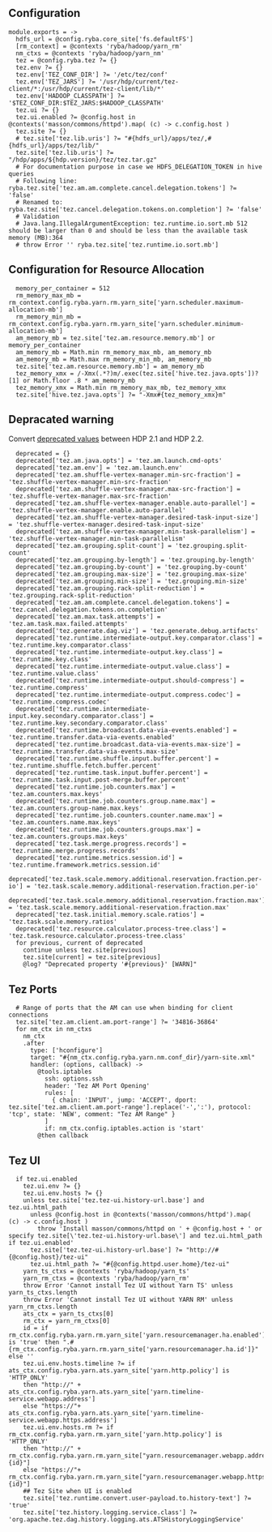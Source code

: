 
## Configuration

    module.exports = ->
      hdfs_url = @config.ryba.core_site['fs.defaultFS']
      [rm_context] = @contexts 'ryba/hadoop/yarn_rm'
      nm_ctxs = @contexts 'ryba/hadoop/yarn_nm'
      tez = @config.ryba.tez ?= {}
      tez.env ?= {}
      tez.env['TEZ_CONF_DIR'] ?= '/etc/tez/conf'
      tez.env['TEZ_JARS'] ?= '/usr/hdp/current/tez-client/*:/usr/hdp/current/tez-client/lib/*'
      tez.env['HADOOP_CLASSPATH'] ?= '$TEZ_CONF_DIR:$TEZ_JARS:$HADOOP_CLASSPATH'
      tez.ui ?= {}
      tez.ui.enabled ?= @config.host in @contexts('masson/commons/httpd').map( (c) -> c.config.host )
      tez.site ?= {}
      # tez.site['tez.lib.uris'] ?= "#{hdfs_url}/apps/tez/,#{hdfs_url}/apps/tez/lib/"
      tez.site['tez.lib.uris'] ?= "/hdp/apps/${hdp.version}/tez/tez.tar.gz"
      # For documentation purpose in case we HDFS_DELEGATION_TOKEN in hive queries
      # Following line: ryba.tez.site['tez.am.am.complete.cancel.delegation.tokens'] ?= 'false'
      # Renamed to: ryba.tez.site['tez.cancel.delegation.tokens.on.completion'] ?= 'false'
      # Validation
      # Java.lang.IllegalArgumentException: tez.runtime.io.sort.mb 512 should be larger than 0 and should be less than the available task memory (MB):364
      # throw Error '' ryba.tez.site['tez.runtime.io.sort.mb']

## Configuration for Resource Allocation

      memory_per_container = 512
      rm_memory_max_mb = rm_context.config.ryba.yarn.rm.yarn_site['yarn.scheduler.maximum-allocation-mb']
      rm_memory_min_mb = rm_context.config.ryba.yarn.rm.yarn_site['yarn.scheduler.minimum-allocation-mb']
      am_memory_mb = tez.site['tez.am.resource.memory.mb'] or memory_per_container
      am_memory_mb = Math.min rm_memory_max_mb, am_memory_mb
      am_memory_mb = Math.max rm_memory_min_mb, am_memory_mb
      tez.site['tez.am.resource.memory.mb'] = am_memory_mb
      tez_memory_xmx = /-Xmx(.*?)m/.exec(tez.site['hive.tez.java.opts'])?[1] or Math.floor .8 * am_memory_mb
      tez_memory_xmx = Math.min rm_memory_max_mb, tez_memory_xmx
      tez.site['hive.tez.java.opts'] ?= "-Xmx#{tez_memory_xmx}m"

## Depracated warning

Convert [deprecated values][dep] between HDP 2.1 and HDP 2.2.

      deprecated = {}
      deprecated['tez.am.java.opts'] = 'tez.am.launch.cmd-opts'
      deprecated['tez.am.env'] = 'tez.am.launch.env'
      deprecated['tez.am.shuffle-vertex-manager.min-src-fraction'] = 'tez.shuffle-vertex-manager.min-src-fraction'
      deprecated['tez.am.shuffle-vertex-manager.max-src-fraction'] = 'tez.shuffle-vertex-manager.max-src-fraction'
      deprecated['tez.am.shuffle-vertex-manager.enable.auto-parallel'] = 'tez.shuffle-vertex-manager.enable.auto-parallel'
      deprecated['tez.am.shuffle-vertex-manager.desired-task-input-size'] = 'tez.shuffle-vertex-manager.desired-task-input-size'
      deprecated['tez.am.shuffle-vertex-manager.min-task-parallelism'] = 'tez.shuffle-vertex-manager.min-task-parallelism'
      deprecated['tez.am.grouping.split-count'] = 'tez.grouping.split-count'
      deprecated['tez.am.grouping.by-length'] = 'tez.grouping.by-length'
      deprecated['tez.am.grouping.by-count'] = 'tez.grouping.by-count'
      deprecated['tez.am.grouping.max-size'] = 'tez.grouping.max-size'
      deprecated['tez.am.grouping.min-size'] = 'tez.grouping.min-size'
      deprecated['tez.am.grouping.rack-split-reduction'] = 'tez.grouping.rack-split-reduction'
      deprecated['tez.am.am.complete.cancel.delegation.tokens'] = 'tez.cancel.delegation.tokens.on.completion'
      deprecated['tez.am.max.task.attempts'] = 'tez.am.task.max.failed.attempts'
      deprecated['tez.generate.dag.viz'] = 'tez.generate.debug.artifacts'
      deprecated['tez.runtime.intermediate-output.key.comparator.class'] = 'tez.runtime.key.comparator.class'
      deprecated['tez.runtime.intermediate-output.key.class'] = 'tez.runtime.key.class'
      deprecated['tez.runtime.intermediate-output.value.class'] = 'tez.runtime.value.class'
      deprecated['tez.runtime.intermediate-output.should-compress'] = 'tez.runtime.compress'
      deprecated['tez.runtime.intermediate-output.compress.codec'] = 'tez.runtime.compress.codec'
      deprecated['tez.runtime.intermediate-input.key.secondary.comparator.class'] = 'tez.runtime.key.secondary.comparator.class'
      deprecated['tez.runtime.broadcast.data-via-events.enabled'] = 'tez.runtime.transfer.data-via-events.enabled'
      deprecated['tez.runtime.broadcast.data-via-events.max-size'] = 'tez.runtime.transfer.data-via-events.max-size'
      deprecated['tez.runtime.shuffle.input.buffer.percent'] = 'tez.runtime.shuffle.fetch.buffer.percent'
      deprecated['tez.runtime.task.input.buffer.percent'] = 'tez.runtime.task.input.post-merge.buffer.percent'
      deprecated['tez.runtime.job.counters.max'] = 'tez.am.counters.max.keys'
      deprecated['tez.runtime.job.counters.group.name.max'] = 'tez.am.counters.group-name.max.keys'
      deprecated['tez.runtime.job.counters.counter.name.max'] = 'tez.am.counters.name.max.keys'
      deprecated['tez.runtime.job.counters.groups.max'] = 'tez.am.counters.groups.max.keys'
      deprecated['tez.task.merge.progress.records'] = 'tez.runtime.merge.progress.records'
      deprecated['tez.runtime.metrics.session.id'] = 'tez.runtime.framework.metrics.session.id'
      deprecated['tez.task.scale.memory.additional.reservation.fraction.per-io'] = 'tez.task.scale.memory.additional-reservation.fraction.per-io'
      deprecated['tez.task.scale.memory.additional.reservation.fraction.max'] = 'tez.task.scale.memory.additional-reservation.fraction.max'
      deprecated['tez.task.initial.memory.scale.ratios'] = 'tez.task.scale.memory.ratios'
      deprecated['tez.resource.calculator.process-tree.class'] = 'tez.task.resource.calculator.process-tree.class'
      for previous, current of deprecated
        continue unless tez.site[previous]
        tez.site[current] = tez.site[previous]
        @log? "Deprecated property '#{previous}' [WARN]"

## Tez Ports

      # Range of ports that the AM can use when binding for client connections
      tez.site['tez.am.client.am.port-range'] ?= '34816-36864'
      for nm_ctx in nm_ctxs
        nm_ctx
        .after
          type: ['hconfigure']
          target: "#{nm_ctx.config.ryba.yarn.nm.conf_dir}/yarn-site.xml"
          handler: (options, callback) ->
            @tools.iptables
              ssh: options.ssh
              header: 'Tez AM Port Opening'
              rules: [
                { chain: 'INPUT', jump: 'ACCEPT', dport: tez.site['tez.am.client.am.port-range'].replace('-',':'), protocol: 'tcp', state: 'NEW', comment: "Tez AM Range" }
              ]
              if: nm_ctx.config.iptables.action is 'start'
            @then callback

## Tez UI

      if tez.ui.enabled
        tez.ui.env ?= {}
        tez.ui.env.hosts ?= {}
        unless tez.site['tez.tez-ui.history-url.base'] and tez.ui.html_path
          unless @config.host in @contexts('masson/commons/httpd').map( (c) -> c.config.host )
            throw 'Install masson/commons/httpd on ' + @config.host + ' or specify tez.site[\'tez.tez-ui.history-url.base\'] and tez.ui.html_path if tez.ui.enabled'
          tez.site['tez.tez-ui.history-url.base'] ?= "http://#{@config.host}/tez-ui"
          tez.ui.html_path ?= "#{@config.httpd.user.home}/tez-ui"
        yarn_ts_ctxs = @contexts 'ryba/hadoop/yarn_ts'
        yarn_rm_ctxs = @contexts 'ryba/hadoop/yarn_rm'
        throw Error 'Cannot install Tez UI without Yarn TS' unless yarn_ts_ctxs.length
        throw Error 'Cannot install Tez UI without YARN RM' unless yarn_rm_ctxs.length
        ats_ctx = yarn_ts_ctxs[0]
        rm_ctx = yarn_rm_ctxs[0]
        id = if rm_ctx.config.ryba.yarn.rm.yarn_site['yarn.resourcemanager.ha.enabled'] is 'true' then ".#{rm_ctx.config.ryba.yarn.rm.yarn_site['yarn.resourcemanager.ha.id']}" else ''
        tez.ui.env.hosts.timeline ?= if ats_ctx.config.ryba.yarn.ats.yarn_site['yarn.http.policy'] is 'HTTP_ONLY'
        then "http://" + ats_ctx.config.ryba.yarn.ats.yarn_site['yarn.timeline-service.webapp.address']
        else "https://"+ ats_ctx.config.ryba.yarn.ats.yarn_site['yarn.timeline-service.webapp.https.address']
        tez.ui.env.hosts.rm ?= if rm_ctx.config.ryba.yarn.rm.yarn_site['yarn.http.policy'] is 'HTTP_ONLY'
        then "http://" + rm_ctx.config.ryba.yarn.rm.yarn_site["yarn.resourcemanager.webapp.address#{id}"]
        else "https://"+ rm_ctx.config.ryba.yarn.rm.yarn_site["yarn.resourcemanager.webapp.https.address#{id}"]
        ## Tez Site when UI is enabled
        tez.site['tez.runtime.convert.user-payload.to.history-text'] ?= 'true'
        tez.site['tez.history.logging.service.class'] ?= 'org.apache.tez.dag.history.logging.ats.ATSHistoryLoggingService'

[tez]: http://tez.apache.org/
[instructions]: (http://docs.hortonworks.com/HDPDocuments/HDP2/HDP-2.2.0/HDP_Man_Install_v22/index.html#Item1.8.4)
[dep]: http://docs.hortonworks.com/HDPDocuments/HDP2/HDP-2.2.4/bk_upgrading_hdp_manually/content/start-tez-21.html

